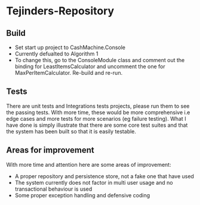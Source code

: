 # Tejinders-Repository

<h2> Build </h2>

<ul>
  <li>Set start up project to CashMachine.Console</li>
  <li>Currently defualted to Algorithm 1</li>
  <li>To change this, go to the ConsoleModule class and comment out the binding for LeastItemsCalculator and uncomment the one for
      MaxPerItemCalculator. Re-build and re-run.</li>
</ul>

<h2> Tests </h2>

There are unit tests and Integrations tests projects, please run them to see the passing tests. With more time, these would be more 
comprehensive i.e edge cases and more tests for more scenarios (eg failure testing). What I have done is simply illustrate that there are some
core test suites and that the system has been built so that it is easily testable.

<h2> Areas for improvement </h2>

With more time and attention here are some areas of improvement:

<ul>
  <li>A proper repository and persistence store, not a fake one that have used</li>
  <li>The system currently does not factor in multi user usage and no transactional behaviour is used</li>
  <li>Some proper exception handling and defensive coding</li>
</ul>

